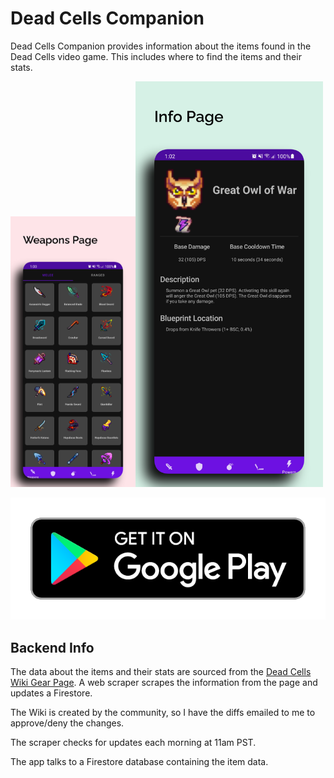 # Dead Cells Companion

Dead Cells Companion provides information about the items found in the Dead Cells video game. This
includes where to find the items and their stats.

<img src="docs/gear_page.png" alt="Gear Page" width="200"/><img src="docs/info_page.png" alt="Info Page" width="300"/>


[![Get it on Google Play](docs/play_badge.png)](https://play.google.com/store/apps/details?id=com.mrwinston.deadcellscompanion&hl=en_US&gl=US)

## Backend Info

The data about the items and their stats are sourced from the
[Dead Cells Wiki Gear Page](https://deadcells.fandom.com/wiki/Gear). A web scraper scrapes the
information from the page and updates a Firestore.

The Wiki is created by the community, so I have the diffs emailed to me to approve/deny the changes.

The scraper checks for updates each morning at 11am PST.

The app talks to a Firestore database containing the item data.

